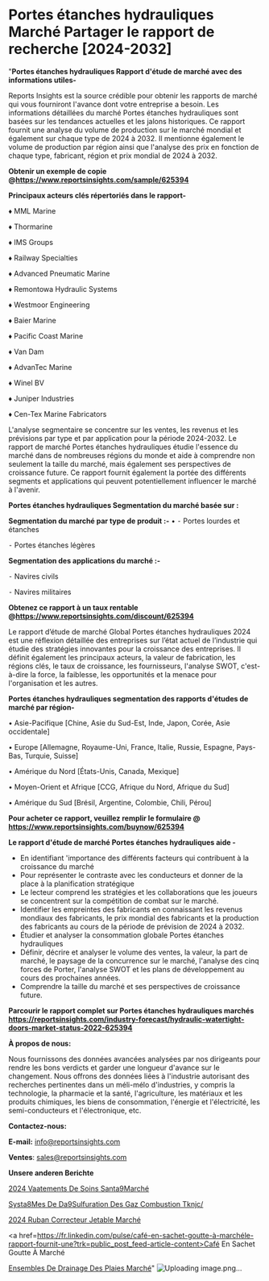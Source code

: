 # Portes étanches hydrauliques Marché Partager le rapport de recherche [2024-2032]

"<strong>Portes étanches hydrauliques Rapport d'étude de marché avec des informations utiles-</strong>

Reports Insights est la source crédible pour obtenir les rapports de marché qui vous fourniront l'avance dont votre entreprise a besoin. Les informations détaillées du marché Portes étanches hydrauliques sont basées sur les tendances actuelles et les jalons historiques. Ce rapport fournit une analyse du volume de production sur le marché mondial et également sur chaque type de 2024 à 2032. Il mentionne également le volume de production par région ainsi que l'analyse des prix en fonction de chaque type, fabricant, région et prix mondial de 2024 à 2032.

<strong><b>Obtenir un exemple de copie @</b></strong><a href=https://www.reportsinsights.com/sample/625394><strong><b>https://www.reportsinsights.com/sample/625394</b></strong></a>

<b>Principaux acteurs clés répertoriés dans le rapport-</b>

<b> </b>♦ MML Marine

♦ Thormarine

♦ IMS Groups

♦ Railway Specialties

♦ Advanced Pneumatic Marine

♦ Remontowa Hydraulic Systems

♦ Westmoor Engineering

♦ Baier Marine

♦ Pacific Coast Marine

♦ Van Dam

♦ AdvanTec Marine

♦ Winel BV

♦ Juniper Industries

♦ Cen-Tex Marine Fabricators

L'analyse segmentaire se concentre sur les ventes, les revenus et les prévisions par type et par application pour la période 2024-2032. Le rapport de marché Portes étanches hydrauliques étudie l'essence du marché dans de nombreuses régions du monde et aide à comprendre non seulement la taille du marché, mais également ses perspectives de croissance future. Ce rapport fournit également la portée des différents segments et applications qui peuvent potentiellement influencer le marché à l'avenir.

<strong>Portes étanches hydrauliques Segmentation du marché basée sur :</strong>

<strong>Segmentation du marché par type de produit :-</strong>
•
⁃ Portes lourdes et étanches

⁃ Portes étanches légères

<strong>Segmentation des applications du marché :-</strong>

⁃ Navires civils

⁃ Navires militaires

<strong><b>Obtenez ce rapport à un taux rentable @</b></strong><a href=https://www.reportsinsights.com/discount/625394><strong><b>https://www.reportsinsights.com/discount/625394</b></strong></a>

Le rapport d’étude de marché Global Portes étanches hydrauliques 2024 est une réflexion détaillée des entreprises sur l’état actuel de l’industrie qui étudie des stratégies innovantes pour la croissance des entreprises. Il définit également les principaux acteurs, la valeur de fabrication, les régions clés, le taux de croissance, les fournisseurs, l'analyse SWOT, c'est-à-dire la force, la faiblesse, les opportunités et la menace pour l'organisation et les autres.

<strong>Portes étanches hydrauliques segmentation des rapports d'études de marché par région-</strong>

• Asie-Pacifique [Chine, Asie du Sud-Est, Inde, Japon, Corée, Asie occidentale]

• Europe [Allemagne, Royaume-Uni, France, Italie, Russie, Espagne, Pays-Bas, Turquie, Suisse]

• Amérique du Nord [États-Unis, Canada, Mexique]

• Moyen-Orient et Afrique [CCG, Afrique du Nord, Afrique du Sud]

• Amérique du Sud [Brésil, Argentine, Colombie, Chili, Pérou]

<strong>Pour acheter ce rapport, veuillez remplir le formulaire @   <a href=https://www.reportsinsights.com/buynow/625394>https://www.reportsinsights.com/buynow/625394</a></strong>

<strong>Le rapport d'étude de marché Portes étanches hydrauliques aide -</strong>
<ul>
  <li>En identifiant 'importance des différents facteurs qui contribuent à la croissance du marché</li>
  <li>Pour représenter le contraste avec les conducteurs et donner de la place à la planification stratégique</li>
  <li>Le lecteur comprend les stratégies et les collaborations que les joueurs se concentrent sur la compétition de combat sur le marché.</li>
  <li>Identifier les empreintes des fabricants en connaissant les revenus mondiaux des fabricants, le prix mondial des fabricants et la production des fabricants au cours de la période de prévision de 2024 à 2032.</li>
  <li>Étudier et analyser la consommation globale Portes étanches hydrauliques</li>
  <li>Définir, décrire et analyser le volume des ventes, la valeur, la part de marché, le paysage de la concurrence sur le marché, l'analyse des cinq forces de Porter, l'analyse SWOT et les plans de développement au cours des prochaines années.</li>
  <li>Comprendre la taille du marché et ses perspectives de croissance future.</li>
</ul>

<strong>Parcourir le rapport complet sur Portes étanches hydrauliques marchés <a href=https://reportsinsights.com/industry-forecast/hydraulic-watertight-doors-market-status-2022-625394>https://reportsinsights.com/industry-forecast/hydraulic-watertight-doors-market-status-2022-625394</a></strong>

<strong>À propos de nous:</strong>

Nous fournissons des données avancées analysées par nos dirigeants pour rendre les bons verdicts et garder une longueur d'avance sur le changement. Nous offrons des données liées à l'industrie autorisant des recherches pertinentes dans un méli-mélo d'industries, y compris la technologie, la pharmacie et la santé, l'agriculture, les matériaux et les produits chimiques, les biens de consommation, l'énergie et l'électricité, les semi-conducteurs et l'électronique, etc.

<strong>Contactez-nous:</strong>

<strong>E-mail:</strong> <a href=mailto:info@reportsinsights.com>info@reportsinsights.com</a>

<strong>Ventes</strong>: <a href=mailto:sales@reportsinsights.com>sales@reportsinsights.com</a>

<strong>Unsere anderen Berichte</strong>

<a href=https://www.linkedin.com/pulse/2024-v%C3%AAtements-de-soins-sant%C3%A9march%C3%A9-domaines-rnjyc/>2024 Vaatements De Soins Santa9Marché</a>

<a href=https://www.linkedin.com/pulse/syst%C3%A8mes-de-d%C3%A9sulfuration-des-gaz-combustion-tknjc/>Systa8Mes De Da9Sulfuration Des Gaz Combustion Tknjc/</a>

<a href=https://www.linkedin.com/pulse/2024-ruban-correcteur-jetable-marché-partager-j7bkc/>2024 Ruban Correcteur Jetable Marché</a>

<a href=https://fr.linkedin.com/pulse/café-en-sachet-goutte-à-marchéle-rapport-fournit-une?trk=public_post_feed-article-content>Café En Sachet Goutte À Marché</a>

<a href=https://www.linkedin.com/pulse/ensembles-de-drainage-des-plaies-march%C3%A9domaines-5z7af/>Ensembles De Drainage Des Plaies Marché</a>"
![Uploading image.png…]()
